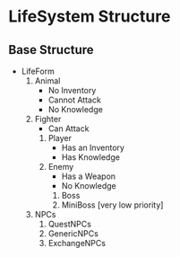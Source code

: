 # LifeSystem Structure

## Base Structure

- LifeForm
    1. Animal
        * No Inventory
        * Cannot Attack
        * No Knowledge
    2. Fighter
        * Can Attack
        1. Player
            * Has an Inventory
            * Has Knowledge
        2. Enemy
            * Has a Weapon
            * No Knowledge
            1. Boss
            2. MiniBoss [very low priority]
    3. NPCs
        1. QuestNPCs
        2. GenericNPCs
        3. ExchangeNPCs